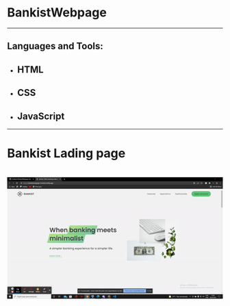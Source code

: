 # BankistWebpage

--- 
## Languages and Tools:

- ## HTML
- ## CSS
- ## JavaScript
---

# Bankist Lading page

<h1 align="center">
  <img src="ezgif.com-gif-maker (1).gif" />
  
  </h1>
